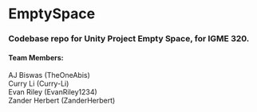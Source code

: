 # EmptySpace
### Codebase repo for Unity Project Empty Space, for IGME 320.


#### Team Members:  
  
AJ Biswas (TheOneAbis)  
Curry Li (Curry-Li)  
Evan Riley (EvanRiley1234)  
Zander Herbert (ZanderHerbert)
